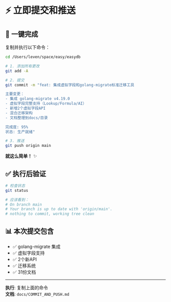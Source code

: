 # ⚡ 立即提交和推送

## 🚀 一键完成

复制并执行以下命令：

```bash
cd /Users/leven/space/easy/easydb

# 1. 添加所有更改
git add -A

# 2. 提交
git commit -m "feat: 集成虚拟字段和golang-migrate标准迁移工具

主要变更：
- 集成 golang-migrate v4.19.0
- 虚拟字段完整支持（Lookup/Formula/AI）
- 新增2个虚拟字段API
- 混合迁移架构
- 文档整理到docs/目录

完成度: 95%
状态: 生产就绪"

# 3. 推送
git push origin main
```

**就这么简单！** ✨

## ✅ 执行后验证

```bash
# 检查状态
git status

# 应该看到：
# On branch main
# Your branch is up to date with 'origin/main'.
# nothing to commit, working tree clean
```

## 📊 本次提交包含

- ✅ golang-migrate 集成
- ✅ 虚拟字段支持
- ✅ 2个新API
- ✅ 迁移系统
- ✅ 31份文档

---

**执行**: 复制上面的命令  
**文档**: `docs/COMMIT_AND_PUSH.md`

